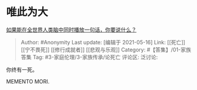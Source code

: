 # 唯此为大
[如果能在全世界人类脑中同时播放一句话，你要说什么？](https://www.zhihu.com/question/358243958/answer/915544718)

> Author: #Anonymity
> Last update: [编辑于 2021-05-16]
> Link: [[死亡]] [[宁不畏死]] [[修行成就者]] [[悲观与乐观]]
> Category: #【答集】/01-家族答集 
> Tag: #3-家庭伦理/3-家族传承/论死亡
> 评论区:
> 泛讨论:

你终有一死。

MEMENTO MORI.
